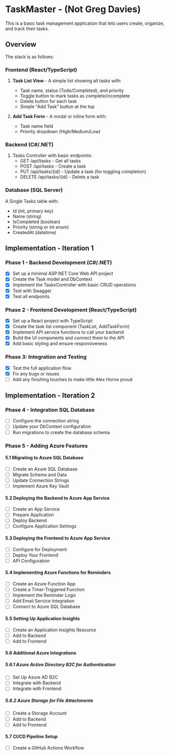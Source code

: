 # TaskMaster - (Not Greg Davies)
This is a basic task management application that lets users create, organize, and track their tasks.

## Overview

The stack is as follows:

### Frontend (React/TypeScript)

1. **Task List View** - A simple list showing all tasks with:
   - Task name, status (Todo/Completed), and priority
   - Toggle button to mark tasks as complete/incomplete
   - Delete button for each task
   - Simple "Add Task" button at the top

2. **Add Task Form** - A modal or inline form with:
   - Task name field
   - Priority dropdown (High/Medium/Low)


### Backend (C#/.NET)

1. Tasks Controller with basic endpoints:
   - GET /api/tasks - Get all tasks
   - POST /api/tasks - Create a task
   - PUT /api/tasks/{id} - Update a task (for toggling completion)
   - DELETE /api/tasks/{id} - Delete a task


### Database (SQL Server)

A Single Tasks table with:
- Id (int, primary key)
- Name (string)
- IsCompleted (boolean)
- Priority (string or int enum)
- CreatedAt (datetime)



## Implementation - Iteration 1

### **Phase 1 - Backend Development (C#/.NET)**

   - [X] Set up a minimal ASP.NET Core Web API project
   - [X] Create the Task model and DbContext
   - [X] Implement the TasksController with basic CRUD operations
   - [X] Test with Swagger
   - [X] Test all endpoints

### **Phase 2 - Frontend Development (React/TypeScript)**

   - [X] Set up a React project with TypeScript
   - [X] Create the task list component (TaskList, AddTaskForm)
   - [X] Implement API service functions to call your backend
   - [X] Build the UI components and connect them to the API
   - [X] Add basic styling and ensure responsiveness

### **Phase 3: Integration and Testing**

  - [X] Test the full application flow
  - [X] Fix any bugs or issues
  - [ ] Add any finishing touches to make little Alex Horne proud

## Implementation - Iteration 2

### Phase 4 - Integration SQL Database

   - [ ] Configure the connection string
   - [ ] Update your DbContext configuration
   - [ ] Run migrations to create the database schema

### Phase 5 - Adding Azure Features

#### 5.1 Migrating to Azure SQL Database

   - [ ] Create an Azure SQL Database
   - [ ] Migrate Schema and Data
   - [ ] Update Connection Strings
   - [ ] Implement Azure Key Vault 

#### 5.2 Deploying the Backend to Azure App Service

   - [ ] Create an App Service
   - [ ] Prepare Application
   - [ ] Deploy Backend
   - [ ] Configure Application Settings

#### 5.3 Deploying the Frontend to Azure App Service

   - [ ] Configure for Deployment
   - [ ] Deploy Your Frontend
   - [ ] API Configuration

#### 5.4 Implementing Azure Functions for Reminders

   - [ ] Create an Azure Function App
   - [ ] Create a Timer-Triggered Function
   - [ ] Implement the Reminder Logic
   - [ ] Add Email Service Integration
   - [ ] Connect to Azure SQL Database

#### 5.5 Setting Up Application Insights

   - [ ] Create an Application Insights Resource
   - [ ] Add to Backend
   - [ ] Add to Frontend 

#### 5.6 Additional Azure Integrations

##### 5.6.1 Azure Active Directory B2C for Authentication

   - [ ] Set Up Azure AD B2C
   - [ ] Integrate with Backend
   - [ ] Integrate with Frontend

##### 5.6.2 Azure Storage for File Attachments

   - [ ] Create a Storage Account
   - [ ] Add to Backend
   - [ ] Add to Frontend

#### 5.7 CI/CD Pipeline Setup

   - [ ] Create a GitHub Actions Workflow
